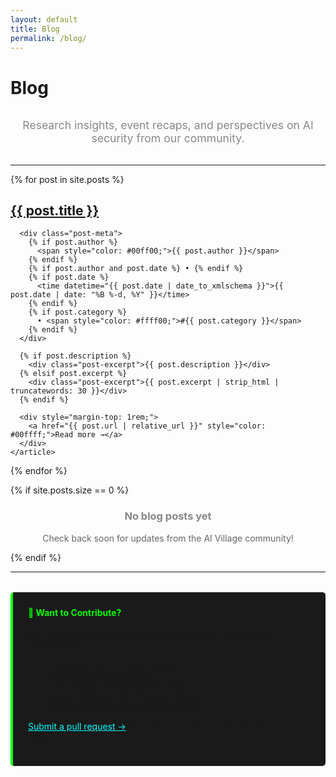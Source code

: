 ```yaml
---
layout: default
title: Blog
permalink: /blog/
---
```


# Blog

<div style="text-align: center; margin: 2rem 0;">
  <p style="color: #888; font-size: 1.1rem;">
    Research insights, event recaps, and perspectives on AI security from our community.
  </p>
</div>

---

<div class="post-list">
  {% for post in site.posts %}
    <article class="post-item">
      <h2>
        <a href="{{ post.url | relative_url }}">{{ post.title }}</a>
      </h2>
      
      <div class="post-meta">
        {% if post.author %}
          <span style="color: #00ff00;">{{ post.author }}</span>
        {% endif %}
        {% if post.author and post.date %} • {% endif %}
        {% if post.date %}
          <time datetime="{{ post.date | date_to_xmlschema }}">{{ post.date | date: "%B %-d, %Y" }}</time>
        {% endif %}
        {% if post.category %}
          • <span style="color: #ffff00;">#{{ post.category }}</span>
        {% endif %}
      </div>

      {% if post.description %}
        <div class="post-excerpt">{{ post.description }}</div>
      {% elsif post.excerpt %}
        <div class="post-excerpt">{{ post.excerpt | strip_html | truncatewords: 30 }}</div>
      {% endif %}
      
      <div style="margin-top: 1rem;">
        <a href="{{ post.url | relative_url }}" style="color: #00ffff;">Read more →</a>
      </div>
    </article>
  {% endfor %}
</div>

{% if site.posts.size == 0 %}
<div class="card" style="text-align: center;">
  <h3 style="color: #888;">No blog posts yet</h3>
  <p style="color: #666;">Check back soon for updates from the AI Village community!</p>
</div>
{% endif %}

---

<div style="background: #1a1a1a; padding: 1.5rem; border-radius: 5px; border-left: 4px solid #00ff00; margin: 2rem 0;">
  <h4 style="color: #00ff00; margin-top: 0;">📝 Want to Contribute?</h4>
  <p>We welcome guest posts from the community! Topics we're interested in:</p>
  <ul>
    <li>AI security research and findings</li>
    <li>Tool releases and tutorials</li>
    <li>Event recaps and conference reports</li>
    <li>Opinion pieces on AI ethics and policy</li>
    <li>Technical deep dives and case studies</li>
  </ul>
  <p>
    <a href="https://github.com/aivillage/aiv_website" target="_blank" style="color: #00ffff;">Submit a pull request →</a> 
    or reach out on Discord to discuss your ideas.
  </p>
</div>